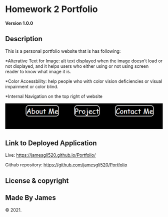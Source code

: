 # Homework 2 Portfolio

**Version 1.0.0**

## Description

This is a personal portfolio website that is has following:

*Alterative Text for Image: alt text displayed when the image doesn't load or not displayed, and it helps users who either using or not using screen reader to know what image it is.

*Color Accessbility: help people who with color vision deficiencies or visual impairment or color blind.

*Internal Navigation on the top right of website 

<p>
    <img src="assets\images\nav-links.PNG" />
</p>


## Link to Deployed Application

Live: https://jamesgli520.github.io/Portfolio/

Github repository: https://github.com/jamesgli520/Portfolio

## License & copyright

## Made By James

&copy; 2021.